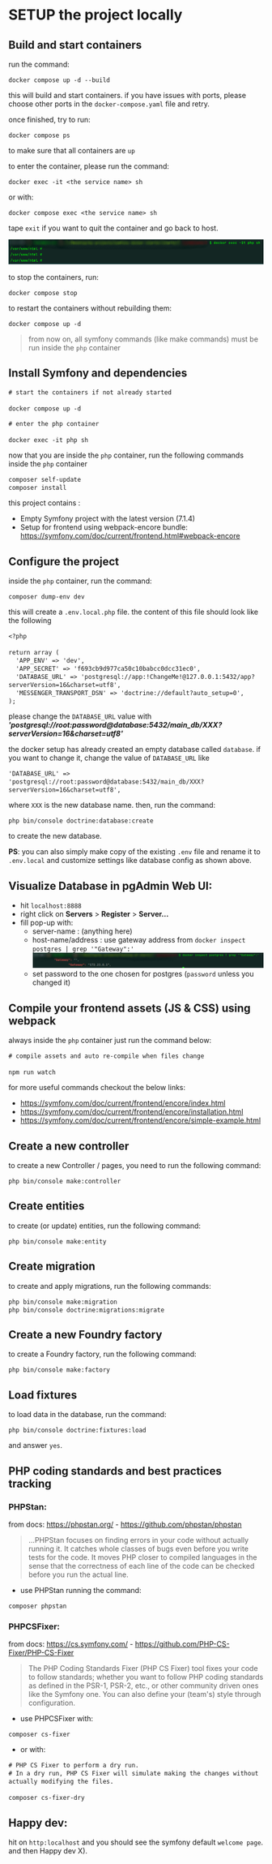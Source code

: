 # SETUP the project locally
## Build and start containers

run the command:

```
docker compose up -d --build
```

this will build and start containers. if you have issues with ports, please choose other ports in the `docker-compose.yaml` file and retry.

once finished, try to run:

```
docker compose ps
```

to make sure that all containers are `up`

to enter the container, please run the command:

```
docker exec -it <the service name> sh
```

or with:

```
docker compose exec <the service name> sh
```

tape `exit` if you want to quit the container and go back to host.

![alt text](doc/image.png)

to stop the containers, run:

```
docker compose stop
```

to restart the containers without rebuilding them:

```
docker compose up -d 
```

> from now on, all symfony commands (like make commands) must be run inside the `php` container

## Install Symfony and dependencies

```
# start the containers if not already started

docker compose up -d
```

```
# enter the php container

docker exec -it php sh
```

now that you are inside the `php` container, run the following commands inside the `php` container

```
composer self-update
composer install
```

this project contains :

- Empty Symfony project with the latest version (7.1.4)
- Setup for frontend using webpack-encore bundle: https://symfony.com/doc/current/frontend.html#webpack-encore

## Configure the project

inside the `php` container, run the command:

```
composer dump-env dev
```

this will create a `.env.local.php` file. the content of this file should look like the following

```
<?php

return array (
  'APP_ENV' => 'dev',
  'APP_SECRET' => 'f693cb9d977ca50c10babcc0dcc31ec0',
  'DATABASE_URL' => 'postgresql://app:!ChangeMe!@127.0.0.1:5432/app?serverVersion=16&charset=utf8',
  'MESSENGER_TRANSPORT_DSN' => 'doctrine://default?auto_setup=0',
);

```

please change the `DATABASE_URL` value with ***'postgresql://root:password@database:5432/main_db/XXX?serverVersion=16&charset=utf8'***

the docker setup has already created an empty database called `database`. if you want to change it, change the value of `DATABASE_URL` like

```
'DATABASE_URL' => 'postgresql://root:password@database:5432/main_db/XXX?serverVersion=16&charset=utf8',
``` 
where `XXX` is the new database name. then, run the command:

```
php bin/console doctrine:database:create
```

to create the new database.

**PS**: 
you can also simply make copy of the existing `.env` file and rename it to `.env.local` and customize settings like database config as shown above.

## Visualize Database in pgAdmin Web UI:

- hit `localhost:8888` 
- right click on **Servers** > **Register** > **Server...**
- fill pop-up with:
  - server-name : (anything here)
  - host-name/address : use gateway address from ```docker inspect postgres | grep '"Gateway":'```
    ![alt text](doc/image2.jpg)
  - set password to the one chosen for postgres (`password` unless you changed it)

## Compile your frontend assets (JS & CSS) using webpack

always inside the `php` container just run the command below:

```
# compile assets and auto re-compile when files change

npm run watch
```

for more useful commands checkout the below links:

- https://symfony.com/doc/current/frontend/encore/index.html
- https://symfony.com/doc/current/frontend/encore/installation.html
- https://symfony.com/doc/current/frontend/encore/simple-example.html

## Create a new controller

to create a new Controller / pages, you need to run the following command:

```
php bin/console make:controller
```

## Create entities

to create (or update) entities, run the following command:

```
php bin/console make:entity
```

## Create migration

to create  and apply migrations, run the following commands:

```
php bin/console make:migration
php bin/console doctrine:migrations:migrate
```

## Create a new Foundry factory

to create a Foundry factory, run the following command:

```
php bin/console make:factory
```

## Load fixtures

to load data in the database, run the command:

```
php bin/console doctrine:fixtures:load
```

and answer `yes`.

## PHP coding standards and best practices tracking

### PHPStan:
from docs: https://phpstan.org/ - https://github.com/phpstan/phpstan
> ...PHPStan focuses on finding errors in your code without actually running it. It catches whole classes of bugs even before you write tests for the code. It moves PHP closer to compiled languages in the sense that the correctness of each line of the code can be checked before you run the actual line.

- use PHPStan running the command:

```
composer phpstan
```

### PHPCSFixer:
from docs: https://cs.symfony.com/ - https://github.com/PHP-CS-Fixer/PHP-CS-Fixer
> The PHP Coding Standards Fixer (PHP CS Fixer) tool fixes your code to follow standards; whether you want to follow PHP coding standards as defined in the PSR-1, PSR-2, etc., or other community driven ones like the Symfony one. You can also define your (team's) style through configuration.

- use PHPCSFixer with:

```
composer cs-fixer
```

- or with:

```
# PHP CS Fixer to perform a dry run. 
# In a dry run, PHP CS Fixer will simulate making the changes without actually modifying the files.

composer cs-fixer-dry
```

## Happy dev:

hit on `http:localhost` and you should see the symfony default `welcome page`.
and then Happy dev X).